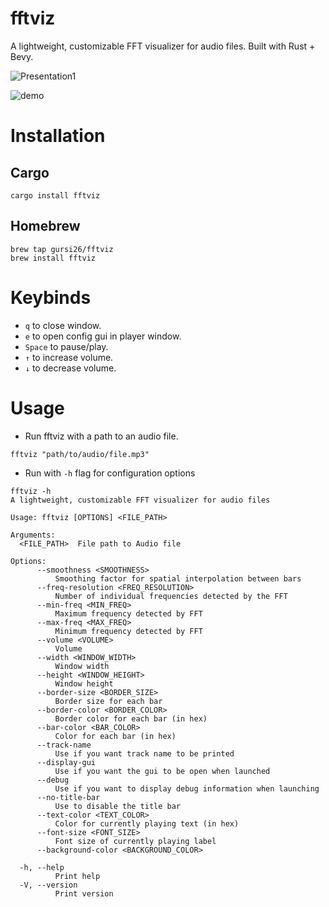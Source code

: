 # fftviz
A lightweight, customizable FFT visualizer for audio files. Built with Rust + Bevy.

![Presentation1](https://github.com/gursi26/fftviz/assets/75204369/590f0021-1aa3-44a1-9396-c0daf4af4080)

![demo](https://github.com/gursi26/fftviz/assets/75204369/9f78622f-705e-499f-a981-7aa110f0b2ca)


# Installation

## Cargo
```
cargo install fftviz
```

## Homebrew
```
brew tap gursi26/fftviz
brew install fftviz
```

# Keybinds
- `q` to close window.
- `e` to open config gui in player window.
- `Space` to pause/play.
- `↑` to increase volume.
- `↓` to decrease volume.

# Usage
- Run fftviz with a path to an audio file.
```
fftviz "path/to/audio/file.mp3"
```

- Run with `-h` flag for configuration options
```
fftviz -h
A lightweight, customizable FFT visualizer for audio files

Usage: fftviz [OPTIONS] <FILE_PATH>

Arguments:
  <FILE_PATH>  File path to Audio file

Options:
      --smoothness <SMOOTHNESS>
          Smoothing factor for spatial interpolation between bars
      --freq-resolution <FREQ_RESOLUTION>
          Number of individual frequencies detected by the FFT
      --min-freq <MIN_FREQ>
          Maximum frequency detected by FFT
      --max-freq <MAX_FREQ>
          Minimum frequency detected by FFT
      --volume <VOLUME>
          Volume
      --width <WINDOW_WIDTH>
          Window width
      --height <WINDOW_HEIGHT>
          Window height
      --border-size <BORDER_SIZE>
          Border size for each bar
      --border-color <BORDER_COLOR>
          Border color for each bar (in hex)
      --bar-color <BAR_COLOR>
          Color for each bar (in hex)
      --track-name
          Use if you want track name to be printed
      --display-gui
          Use if you want the gui to be open when launched
      --debug
          Use if you want to display debug information when launching
      --no-title-bar
          Use to disable the title bar
      --text-color <TEXT_COLOR>
          Color for currently playing text (in hex)
      --font-size <FONT_SIZE>
          Font size of currently playing label
      --background-color <BACKGROUND_COLOR>

  -h, --help
          Print help
  -V, --version
          Print version
```
